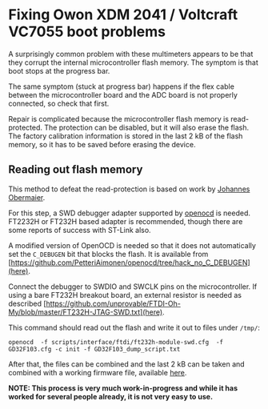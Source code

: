 Fixing Owon XDM 2041 / Voltcraft VC7055 boot problems
=====================================================

A surprisingly common problem with these multimeters appears to be that they
corrupt the internal microcontroller flash memory. The symptom is that boot
stops at the progress bar.

The same symptom (stuck at progress bar) happens if the flex cable between
the microcontroller board and the ADC board is not properly connected, so
check that first.

Repair is complicated because the microcontroller flash memory is read-protected.
The protection can be disabled, but it will also erase the flash.
The factory calibration information is stored in the last 2 kB of the flash
memory, so it has to be saved before erasing the device.

Reading out flash memory
------------------------

This method to defeat the read-protection is based on work by [Johannes Obermaier](https://github.com/JohannesObermaier/f103-analysis).

For this step, a SWD debugger adapter supported by [openocd](http://openocd.org/)
is needed. FT2232H or FT232H based adapter is recommended, though there are
some reports of success with ST-Link also.

A modified version of OpenOCD is needed so that it does not automatically set the `C_DEBUGEN` bit that blocks the flash.
It is available from [https://github.com/PetteriAimonen/openocd/tree/hack_no_C_DEBUGEN](here).

Connect the debugger to SWDIO and SWCLK pins on the microcontroller.
If using a bare FT232H breakout board, an external resistor is needed as described [https://github.com/unprovable/FTDI-Oh-My/blob/master/FT232H-JTAG-SWD.txt](here).

This command should read out the flash and write it out to files under `/tmp/`:

    openocd  -f scripts/interface/ftdi/ft232h-module-swd.cfg  -f GD32F103.cfg -c init -f GD32F103_dump_script.txt

After that, the files can be combined and the last 2 kB can be taken and combined with a working firmware file, available [here](https://jpa.kapsi.fi/stuff/other/owon_xdm2041_firmware.bin).

**NOTE: This process is very much work-in-progress and while it has worked for several people already, it is not very easy to use.**

